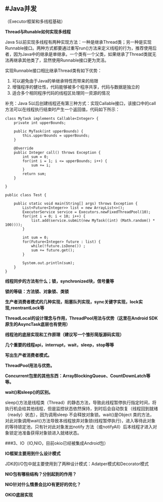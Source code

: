 #Java并发
---

（Executor框架和多线程基础）

**Thread与Runable如何实现多线程**

Java 5以前实现多线程有两种实现方法：一种是继承Thread类；另一种是实现Runnable接口。两种方式都要通过重写run()方法来定义线程的行为，推荐使用后者，因为Java中的继承是单继承，一个类有一个父类，如果继承了Thread类就无法再继承其他类了，显然使用Runnable接口更为灵活。

实现Runnable接口相比继承Thread类有如下优势：

1. 可以避免由于Java的单继承特性而带来的局限
2. 增强程序的健壮性，代码能够被多个程序共享，代码与数据是独立的
3. 适合多个相同程序代码的线程区处理同一资源的情况

补充：Java 5以后创建线程还有第三种方式：实现Callable接口，该接口中的call方法可以在线程执行结束时产生一个返回值，代码如下所示：

```
class MyTask implements Callable<Integer> {  
    private int upperBounds;  
      
    public MyTask(int upperBounds) {  
        this.upperBounds = upperBounds;  
    }  
      
    @Override  
    public Integer call() throws Exception {  
        int sum = 0;   
        for(int i = 1; i <= upperBounds; i++) {  
            sum += i;  
        }  
        return sum;  
    }  
      
}  
  
public class Test {  
  
    public static void main(String[] args) throws Exception {  
        List<Future<Integer>> list = new ArrayList<>();  
        ExecutorService service = Executors.newFixedThreadPool(10);  
        for(int i = 0; i < 10; i++) {  
            list.add(service.submit(new MyTask((int) (Math.random() * 100))));  
        }  
          
        int sum = 0;  
        for(Future<Integer> future : list) {  
            while(!future.isDone()) ;  
            sum += future.get();  
        }  
          
        System.out.println(sum);  
    }  
}  
```

**线程同步的方法有什么；锁，synchronized块，信号量等**



**锁的等级：方法锁、对象锁、类锁**

**生产者消费者模式的几种实现，阻塞队列实现，sync关键字实现，lock实现,reentrantLock等**

**ThreadLocal的设计理念与作用，ThreadPool用法与优势（这里在Android SDK原生的AsyncTask底层也有使用）**

**线程池的底层实现和工作原理（建议写一个雏形简版源码实现）**

**几个重要的线程api，interrupt，wait，sleep，stop等等**

**写出生产者消费者模式。**

**ThreadPool用法与优势。**

**Concurrent包里的其他东西：ArrayBlockingQueue、CountDownLatch等等。**

**wait()和sleep()的区别。**

sleep()方法是线程类（Thread）的静态方法，导致此线程暂停执行指定时间，将执行机会给其他线程，但是监控状态依然保持，到时后会自动恢复（线程回到就绪（ready）状态），因为调用sleep 不会释放对象锁。wait()是Object 类的方法，对此对象调用wait()方法导致本线程放弃对象锁(线程暂停执行)，进入等待此对象的等待锁定池，只有针对此对象发出notify 方法（或notifyAll）后本线程才进入对象锁定池准备获得对象锁进入就绪状态。



###3、IO（IO,NIO，目前okio已经被集成Android包）

**IO框架主要用到什么设计模式**

JDK的I/O包中就主要使用到了两种设计模式：Adatper模式和Decorator模式


**NIO包有哪些结构？分别起到的作用？**


**NIO针对什么情景会比IO有更好的优化？**

**OKIO底层实现**

